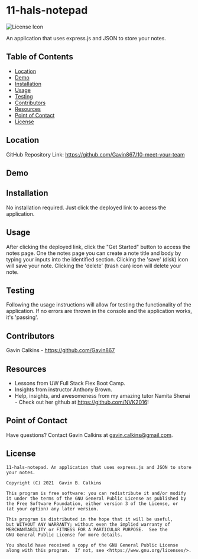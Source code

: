 # 11-hals-notepad

![License Icon](https://img.shields.io/badge/license-GPL3.0-informational.svg)

An application that uses express.js and JSON to store your notes.

## Table of Contents

- [Location](#location)
- [Demo](#demo)
- [Installation](#installation)
- [Usage](#usage)
- [Testing](#testing)
- [Contributors](#contributors)
- [Resources](#resources)
- [Point of Contact](#point-of-contact)
- [License](#license)

## Location

GitHub Repository Link: https://github.com/Gavin867/10-meet-your-team

## Demo


## Installation

No installation required. Just click the deployed link to access the application.

## Usage

After clicking the deployed link, click the "Get Started" button to access the notes page. One the notes page you can create a note title and body by typing your inputs into the identified section. Clicking the 'save' (disk) icon will save your note. Clicking the 'delete' (trash can) icon will delete your note.

## Testing

Following the usage instructions will allow for testing the functionality of the application. If no errors are thrown in the console and the application works, it's 'passing'.

## Contributors

Gavin Calkins - https://github.com/Gavin867

## Resources

- Lessons from UW Full Stack Flex Boot Camp.
- Insights from instructor Anthony Brown.
- Help, insights, and awesomeness from my amazing tutor Namita Shenai - Check out her github at https://github.com/NVK2016!

## Point of Contact

Have questions? Contact Gavin Calkins at gavin.calkins@gmail.com.

## License

    11-hals-notepad. An application that uses express.js and JSON to store your notes.

    Copyright (C) 2021  Gavin B. Calkins

    This program is free software: you can redistribute it and/or modify
    it under the terms of the GNU General Public License as published by
    the Free Software Foundation, either version 3 of the License, or
    (at your option) any later version.

    This program is distributed in the hope that it will be useful,
    but WITHOUT ANY WARRANTY; without even the implied warranty of
    MERCHANTABILITY or FITNESS FOR A PARTICULAR PURPOSE.  See the
    GNU General Public License for more details.

    You should have received a copy of the GNU General Public License
    along with this program.  If not, see <https://www.gnu.org/licenses/>.